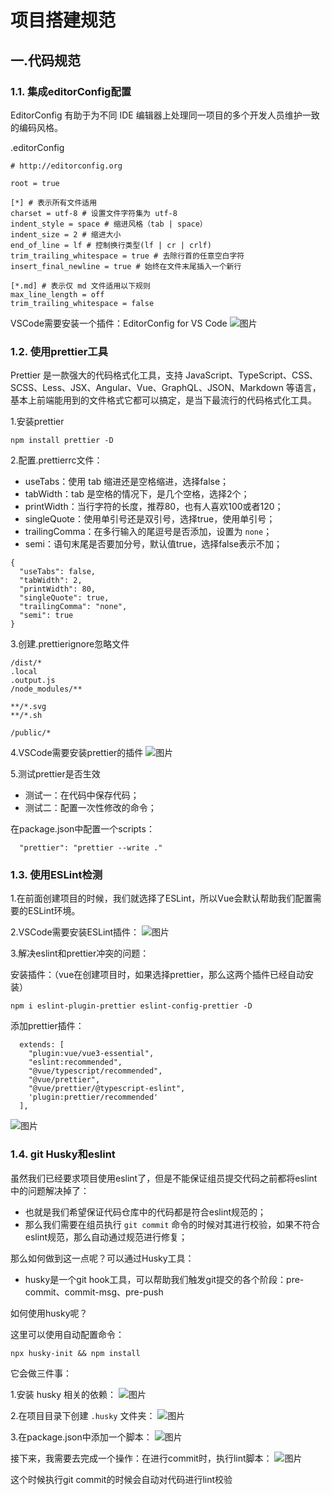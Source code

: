 # 项目搭建规范
## 一.代码规范
### 1.1. 集成editorConfig配置 
EditorConfig 有助于为不同 IDE 编辑器上处理同一项目的多个开发人员维护一致的编码风格。

.editorConfig
```
# http://editorconfig.org

root = true

[*] # 表示所有文件适用
charset = utf-8 # 设置文件字符集为 utf-8
indent_style = space # 缩进风格（tab | space）
indent_size = 2 # 缩进大小
end_of_line = lf # 控制换行类型(lf | cr | crlf)
trim_trailing_whitespace = true # 去除行首的任意空白字符
insert_final_newline = true # 始终在文件末尾插入一个新行

[*.md] # 表示仅 md 文件适用以下规则
max_line_length = off
trim_trailing_whitespace = false
```

VSCode需要安装一个插件：EditorConfig for VS Code
![图片](../.vuepress/public/images/editorConfig.png)

### 1.2. 使用prettier工具
Prettier 是一款强大的代码格式化工具，支持 JavaScript、TypeScript、CSS、SCSS、Less、JSX、Angular、Vue、GraphQL、JSON、Markdown 等语言，基本上前端能用到的文件格式它都可以搞定，是当下最流行的代码格式化工具。

1.安装prettier
```
npm install prettier -D
```
2.配置.prettierrc文件：
*  useTabs：使用 tab 缩进还是空格缩进，选择false；
*  tabWidth：tab 是空格的情况下，是几个空格，选择2个；
*  printWidth：当行字符的长度，推荐80，也有人喜欢100或者120；
*  singleQuote：使用单引号还是双引号，选择true，使用单引号；
*  trailingComma：在多行输入的尾逗号是否添加，设置为 `none`；
*  semi：语句末尾是否要加分号，默认值true，选择false表示不加；
```
{
  "useTabs": false,
  "tabWidth": 2,
  "printWidth": 80,
  "singleQuote": true,
  "trailingComma": "none",
  "semi": true
}
```

3.创建.prettierignore忽略文件
```
/dist/*
.local
.output.js
/node_modules/**

**/*.svg
**/*.sh

/public/*
```

4.VSCode需要安装prettier的插件
![图片](../.vuepress/public/images/prettier.png)

5.测试prettier是否生效

- 测试一：在代码中保存代码；
- 测试二：配置一次性修改的命令；

在package.json中配置一个scripts：
```
  "prettier": "prettier --write ."
```

### 1.3. 使用ESLint检测

1.在前面创建项目的时候，我们就选择了ESLint，所以Vue会默认帮助我们配置需要的ESLint环境。

2.VSCode需要安装ESLint插件：
![图片](../.vuepress/public/images/eslint.png)

3.解决eslint和prettier冲突的问题：

安装插件：（vue在创建项目时，如果选择prettier，那么这两个插件已经自动安装）
```
npm i eslint-plugin-prettier eslint-config-prettier -D
```
添加prettier插件：
```
  extends: [
    "plugin:vue/vue3-essential",
    "eslint:recommended",
    "@vue/typescript/recommended",
    "@vue/prettier",
    "@vue/prettier/@typescript-eslint",
    'plugin:prettier/recommended'
  ],
```
![图片](../.vuepress/public/images/esl.png)
### 1.4. git Husky和eslint

虽然我们已经要求项目使用eslint了，但是不能保证组员提交代码之前都将eslint中的问题解决掉了：

* 也就是我们希望保证代码仓库中的代码都是符合eslint规范的；
* 那么我们需要在组员执行 `git commit` 命令的时候对其进行校验，如果不符合eslint规范，那么自动通过规范进行修复；

那么如何做到这一点呢？可以通过Husky工具：

* husky是一个git hook工具，可以帮助我们触发git提交的各个阶段：pre-commit、commit-msg、pre-push

如何使用husky呢？

这里可以使用自动配置命令：
```
npx husky-init && npm install
```
它会做三件事：

1.安装 husky 相关的依赖：
![图片](../.vuepress/public/images/hu.png)

2.在项目目录下创建 `.husky` 文件夹：
![图片](../.vuepress/public/images/hw.png)

3.在package.json中添加一个脚本：
![图片](../.vuepress/public/images/prepare.png)

接下来，我需要去完成一个操作：在进行commit时，执行lint脚本：
![图片](../.vuepress/public/images/pc.png)

这个时候执行git commit的时候会自动对代码进行lint校验
